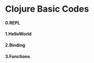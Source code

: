 <h1>Clojure Basic Codes</h1>
<h4>0.REPL</h4>
<h4>1.HelloWorld</h4>
<h4>2.Binding</h4>
<h4>3.Functions</h4>
